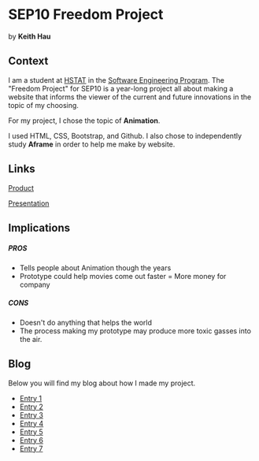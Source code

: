 # SEP10 Freedom Project
by **Keith Hau**

## Context
I am a student at [HSTAT](https://www.hstat.org/) in the [Software Engineering Program](https://hstatsep.github.io/). The "Freedom Project" for SEP10 is a year-long project all about making a website that informs the viewer of the current and future innovations in the topic of my choosing.

For my project, I chose the topic of **Animation**. 

I used HTML, CSS, Bootstrap, and Github. I also chose to independently study **Aframe** in order to help me make by website.

## Links

[Product](https://keithh9704.github.io/sep10-freedom-project/)

[Presentation](https://docs.google.com/presentation/d/1UXiFxFk7Ry688JfwIaKWPsnIpOsqpvgscL0ZG3oBrEw/edit#slide=id.p)

## Implications
##### PROS
* Tells people about Animation though the years
* Prototype could help movies come out faster = More money for company
##### CONS
* Doesn't do anything that helps the world 
* The process making my prototype may produce more toxic gasses into the air.


## Blog
Below you will find my blog about how I made my project.

* [Entry 1](blog/entry01.md)
* [Entry 2](blog/entry02.md)
* [Entry 3](blog/entry03.md)
* [Entry 4](blog/entry04.md)
* [Entry 5](blog/entry05.md)
* [Entry 6](blog/entry06.md)
* [Entry 7](blog/entry07.md)

